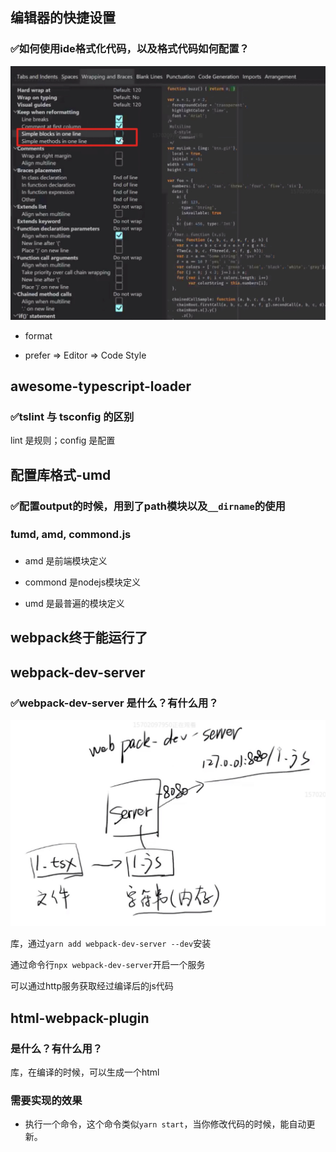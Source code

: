 ## 编辑器的快捷设置

### ✅如何使用ide格式化代码，以及格式代码如何配置？

![](https://raw.githubusercontent.com/wojiaofengzhongzhuifeng/image-host/master/img/20190803092029.png)

- format

- prefer => Editor => Code Style

## awesome-typescript-loader

### ✅tslint 与 tsconfig 的区别

  lint 是规则；config 是配置 

## 配置库格式-umd

### ✅配置output的时候，用到了path模块以及`__dirname`的使用

### ❗️umd, amd, commond.js

- amd 是前端模块定义

- commond 是nodejs模块定义 

- umd 是最普遍的模块定义

## webpack终于能运行了

## webpack-dev-server

### ✅webpack-dev-server 是什么？有什么用？

  ![](https://raw.githubusercontent.com/wojiaofengzhongzhuifeng/image-host/master/img/20190803104355.png)

  库，通过`yarn add webpack-dev-server --dev`安装
  
  通过命令行`npx webpack-dev-server`开启一个服务
  
  可以通过http服务获取经过编译后的js代码
  
## html-webpack-plugin

### 是什么？有什么用？

  库，在编译的时候，可以生成一个html
  
### 需要实现的效果

  - 执行一个命令，这个命令类似`yarn start`，当你修改代码的时候，能自动更新。
  
  
